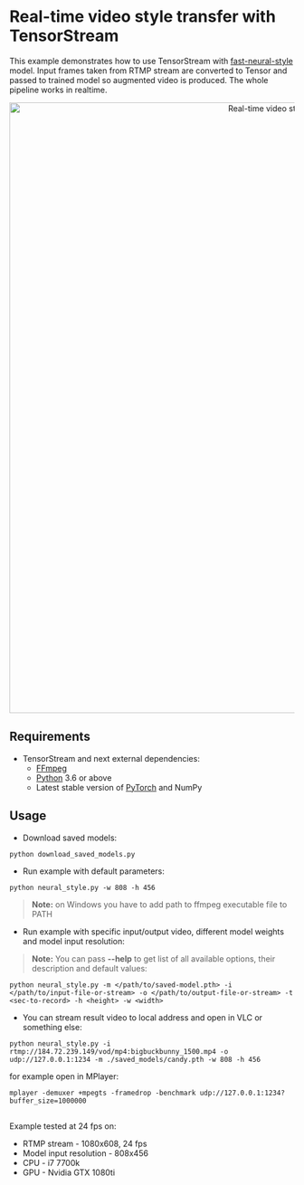 
# Real-time video style transfer with TensorStream

This example demonstrates how to use TensorStream with [fast-neural-style](https://github.com/pytorch/examples/tree/master/fast_neural_style) model.
Input frames taken from RTMP stream are converted to Tensor and passed to trained model so augmented video is produced. The whole pipeline works in realtime.

<p align="center">
  <img src="/python_examples/fast_neural_style/example.gif" width="1080" title="Real-time video style transfer with TensorStream">
</p>


## Requirements

* TensorStream and next external dependencies:
    * [FFmpeg](https://github.com/FFmpeg/FFmpeg)
    * [Python](https://www.python.org/) 3.6 or above
    * Latest stable version of [PyTorch](https://github.com/pytorch/pytorch) and NumPy

## Usage

 - Download saved models:
```
python download_saved_models.py
```
 - Run example with default parameters:
```
python neural_style.py -w 808 -h 456 
```
>**Note:** on Windows you have to add path to ffmpeg executable file to PATH
 - Run example with specific input/output video, different model weights and model input resolution:
>**Note:** You can pass **--help** to get list of all available options, their description and default values:

```
python neural_style.py -m </path/to/saved-model.pth> -i </path/to/input-file-or-stream> -o </path/to/output-file-or-stream> -t <sec-to-record> -h <height> -w <width>
```

 - You can stream result video to local address and open in VLC or something else:
```
python neural_style.py -i rtmp://184.72.239.149/vod/mp4:bigbuckbunny_1500.mp4 -o udp://127.0.0.1:1234 -m ./saved_models/candy.pth -w 808 -h 456
```
for example open in MPlayer:
```
mplayer -demuxer +mpegts -framedrop -benchmark udp://127.0.0.1:1234?buffer_size=1000000
```
##
Example tested at 24 fps on:
* RTMP stream - 1080x608, 24 fps 
* Model input resolution - 808x456 
* CPU - i7 7700k
* GPU - Nvidia GTX 1080ti
